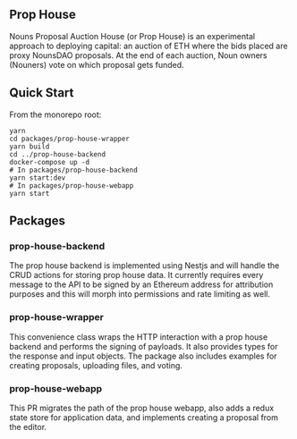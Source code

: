 ## Prop House
Nouns Proposal Auction House (or Prop House) is an experimental approach to deploying capital: an auction of ETH where the bids placed are proxy NounsDAO proposals. At the end of each auction, Noun owners (Nouners) vote on which proposal gets funded.

## Quick Start
From the monorepo root:
```
yarn
cd packages/prop-house-wrapper
yarn build
cd ../prop-house-backend
docker-compose up -d
# In packages/prop-house-backend
yarn start:dev
# In packages/prop-house-webapp
yarn start
```

## Packages
### prop-house-backend
The prop house backend is implemented using Nestjs and will handle the CRUD actions for storing prop house data. It currently requires every message to the API to be signed by an Ethereum address for attribution purposes and this will morph into permissions and rate limiting as well.

### prop-house-wrapper
This convenience class wraps the HTTP interaction with a prop house backend and performs the signing of payloads. It also provides types for the response and input objects. The package also includes examples for creating proposals, uploading files, and voting.

### prop-house-webapp
This PR migrates the path of the prop house webapp, also adds a redux state store for application data, and implements creating a proposal from the editor.
